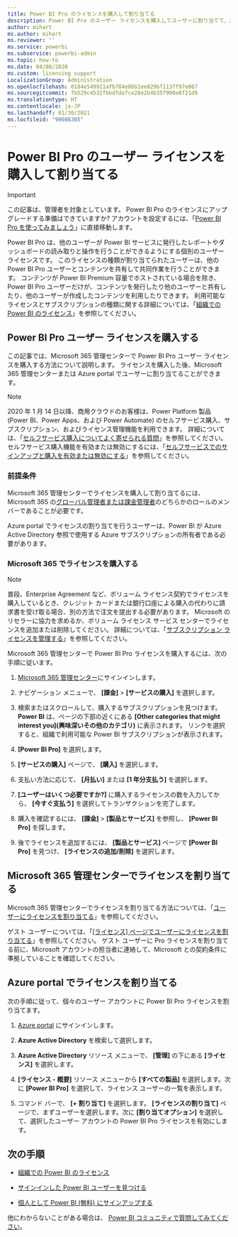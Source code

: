 ```yaml
---
title: Power BI Pro のライセンスを購入して割り当てる
description: Power BI Pro のユーザー ライセンスを購入してユーザーに割り当てて、ユーザーが Power BI サービスのコンテンツにアクセスして他のユーザーと共同作業を行えるようにする方法を説明します。
author: mihart
ms.author: mihart
ms.reviewer: ''
ms.service: powerbi
ms.subservice: powerbi-admin
ms.topic: how-to
ms.date: 04/08/2020
ms.custom: licensing support
LocalizationGroup: Administration
ms.openlocfilehash: 0184e549911afb784e06b1ee829bf113ff97e067
ms.sourcegitcommit: fb529c4532fbbdfde7ce28e2b4b35f990e8f21d9
ms.translationtype: HT
ms.contentlocale: ja-JP
ms.lasthandoff: 01/30/2021
ms.locfileid: "99086305"
---
```

# <a name="purchase-and-assign-power-bi-pro-user-licenses"></a>Power BI Pro のユーザー ライセンスを購入して割り当てる

>[!IMPORTANT]
>この記事は、管理者を対象としています。 Power BI Pro のライセンスにアップグレードする準備はできていますか? アカウントを設定するには、「[Power BI Pro を使ってみましょう](https://go.microsoft.com/fwlink/?LinkId=2106428&clcid=0x409&cmpid=pbidocs-purchasing-power-bi-pro)」に直接移動します。

Power BI Pro は、他のユーザーが Power BI サービスに発行したレポートやダッシュボードの読み取りと操作を行うことができるようにする個別のユーザー ライセンスです。 このライセンスの種類が割り当てられたユーザーは、他の Power BI Pro ユーザーとコンテンツを共有して共同作業を行うことができます。 コンテンツが Power BI Premium 容量でホストされている場合を除き、Power BI Pro ユーザーだけが、コンテンツを発行したり他のユーザーと共有したり、他のユーザーが作成したコンテンツを利用したりできます。 利用可能なライセンスとサブスクリプションの種類に関する詳細については、「[組織での Power BI のライセンス](service-admin-licensing-organization.md)」を参照してください。

## <a name="purchase-power-bi-pro-user-licenses"></a>Power BI Pro ユーザー ライセンスを購入する

この記事では、Microsoft 365 管理センターで Power BI Pro ユーザー ライセンスを購入する方法について説明します。 ライセンスを購入した後、Microsoft 365 管理センターまたは Azure portal でユーザーに割り当てることができます。

> [!NOTE]
> 2020 年 1 月 14 日以降、商用クラウドのお客様は、Power Platform 製品 (Power BI、Power Apps、および Power Automate) のセルフサービス購入、サブスクリプション、およびライセンス管理機能を利用できます。 詳細については、「[セルフサービス購入についてよく寄せられる質問](/microsoft-365/commerce/subscriptions/self-service-purchase-faq)」を参照してください。 セルフサービス購入機能を有効または無効にするには、「[セルフサービスでのサインアップと購入を有効または無効にする](./service-admin-disable-self-service.md)」を参照してください。

### <a name="prerequisites"></a>前提条件

Microsoft 365 管理センターでライセンスを購入して割り当てるには、Microsoft 365 の[グローバル管理者または課金管理者](https://support.office.com/article/about-office-365-admin-roles-da585eea-f576-4f55-a1e0-87090b6aaa9d)のどちらかのロールのメンバーであることが必要です。

Azure portal でライセンスの割り当てを行うユーザーは、Power BI が Azure Active Directory 参照で使用する Azure サブスクリプションの所有者である必要があります。

### <a name="purchase-licenses-in-microsoft-365"></a>Microsoft 365 でライセンスを購入する

> [!NOTE]
> 普段、Enterprise Agreement など、ボリューム ライセンス契約でライセンスを購入しているとき、クレジット カードまたは銀行口座による購入の代わりに請求書を受け取る場合、別の方法で注文を提出する必要があります。 Microsoft のリセラーに協力を求めるか、ボリューム ライセンス サービス センターでライセンスを追加または削除してください。 詳細については、「[サブスクリプション ライセンスを管理する](/microsoft-365/commerce/licenses/buy-licenses)」を参照してください。

Microsoft 365 管理センターで Power BI Pro ライセンスを購入するには、次の手順に従います。

1. [Microsoft 365 管理センター](https://admin.microsoft.com)にサインインします。

2. ナビゲーション メニューで、 **[課金]**  >  **[サービスの購入]** を選択します。

3. 検索またはスクロールして、購入するサブスクリプションを見つけます。 **Power BI** は、ページの下部の近くにある **[Other categories that might interest you]\(興味深いその他のカテゴリ\)** に表示されます。 リンクを選択すると、組織で利用可能な Power BI サブスクリプションが表示されます。

4. **[Power BI Pro]** を選択します。

5. **[サービスの購入]** ページで、 **[購入]** を選択します。

6. 支払い方法に応じて、 **[月払い]** または **[1 年分支払う]** を選択します。

7. **[ユーザーはいくつ必要ですか?]** に購入するライセンスの数を入力してから、 **[今すぐ支払う]** を選択してトランザクションを完了します。

8. 購入を確認するには、 **[課金]**  >  **[製品とサービス]** を参照し、 **[Power BI Pro]** を探します。

9. 後でライセンスを追加するには、 **[製品とサービス]** ページで **[Power BI Pro]** を見つけ、 **[ライセンスの追加/削除]** を選択します。


## <a name="assign-licenses-in-the-microsoft-365-admin-center"></a>Microsoft 365 管理センターでライセンスを割り当てる

Microsoft 365 管理センターでライセンスを割り当てる方法については、「[ユーザーにライセンスを割り当てる](/office365/admin/manage/assign-licenses-to-users)」を参照してください。

ゲスト ユーザーについては、「[[ライセンス] ページでユーザーにライセンスを割り当てる](/office365/admin/manage/assign-licenses-to-users#assign-licenses-to-users-on-the-licenses-page)」を参照してください。 ゲスト ユーザーに Pro ライセンスを割り当てる前に、Microsoft アカウントの担当者に連絡して、Microsoft との契約条件に準拠していることを確認してください。

## <a name="assign-licenses-in-the-azure-portal"></a>Azure portal でライセンスを割り当てる

次の手順に従って、個々のユーザー アカウントに Power BI Pro ライセンスを割り当てます。

1. [Azure portal](https://portal.azure.com/) にサインインします。

2. **Azure Active Directory** を検索して選択します。

3. **Azure Active Directory** リソース メニューで、 **[管理]** の下にある **[ライセンス]** を選択します。

4. **[ライセンス - 概要]** リソース メニューから **[すべての製品]** を選択します。次に **[Power BI Pro]** を選択して、ライセンス ユーザーの一覧を表示します。

5. コマンド バーで、 **[+ 割り当て]** を選択します。 **[ライセンスの割り当て]** ページで、まずユーザーを選択します。次に **[割り当てオプション]** を選択して、選択したユーザー アカウントの Power BI Pro ライセンスを有効にします。

## <a name="next-steps"></a>次の手順

- [組織での Power BI のライセンス](service-admin-licensing-organization.md)

 - [サインインした Power BI ユーザーを見つける](service-admin-access-usage.md)

 - [個人として Power BI (無料) にサインアップする](../fundamentals/service-self-service-signup-for-power-bi.md)

他にわからないことがある場合は、 [Power BI コミュニティで質問してみてください](https://community.powerbi.com/)。